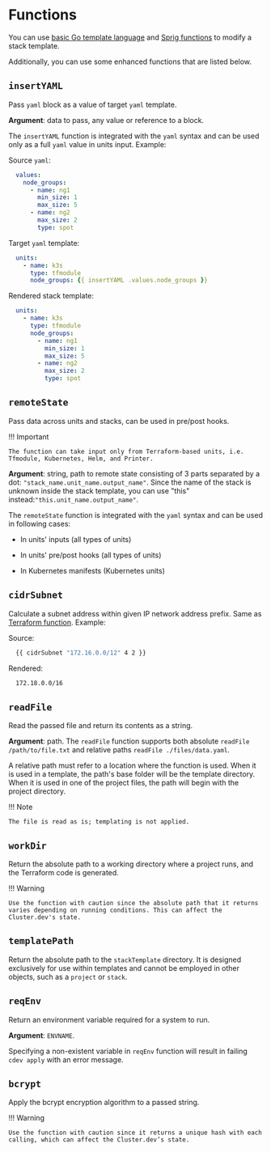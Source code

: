 # Functions

You can use [basic Go template language](https://golang.org/pkg/text/template/#hdr-Functions) and [Sprig functions](https://masterminds.github.io/sprig/) to modify a stack template.

Additionally, you can use some enhanced functions that are listed below. 

## `insertYAML` 

Pass `yaml` block as a value of target `yaml` template. 

**Argument**: data to pass, any value or reference to a block. 

The `insertYAML` function is integrated with the `yaml` syntax and can be used only as a full `yaml` value in units input. Example:

Source `yaml`:

  ```yaml
    values:
      node_groups:
        - name: ng1
          min_size: 1
          max_size: 5
        - name: ng2
          max_size: 2
          type: spot
  ```

Target `yaml` template:

  ```yaml
    units:
      - name: k3s
        type: tfmodule
        node_groups: {{ insertYAML .values.node_groups }}
  ```

Rendered stack template:

  ```yaml
    units:
      - name: k3s
        type: tfmodule
        node_groups:
          - name: ng1
            min_size: 1
            max_size: 5
          - name: ng2
            max_size: 2
            type: spot
  ```

## `remoteState` 

Pass data across units and stacks, can be used in pre/post hooks. 

!!! Important

    The function can take input only from Terraform-based units, i.e. Tfmodule, Kubernetes, Helm, and Printer. 

**Argument**: string, path to remote state consisting of 3 parts separated by a dot: `"stack_name.unit_name.output_name"`. Since the name of the stack is unknown inside the stack template, you can use "this" instead:`"this.unit_name.output_name"`. 

The `remoteState` function is integrated with the `yaml` syntax and can be used in following cases:

  * In units' inputs (all types of units) 

  * In units' pre/post hooks (all types of units)

  * In Kubernetes manifests (Kubernetes units)

## `cidrSubnet`

Calculate a subnet address within given IP network address prefix. Same as [Terraform function](https://www.terraform.io/docs/language/functions/cidrsubnet.html). Example:

  Source:
  ```bash
    {{ cidrSubnet "172.16.0.0/12" 4 2 }}
  ```
  
  Rendered:
  ```bash
    172.18.0.0/16
  ```

## `readFile`

Read the passed file and return its contents as a string. 

**Argument**: path. The `readFile` function supports both absolute `readFile /path/to/file.txt` and relative paths `readFile ./files/data.yaml`. 

A relative path must refer to a location where the function is used. When it is used in a template, the path's base folder will be the template directory. When it is used in one of the project files, the path will begin with the project directory.

!!! Note

    The file is read as is; templating is not applied. 

## `workDir`

Return the absolute path to a working directory where a project runs, and the Terraform code is generated.  

!!! Warning

    Use the function with caution since the absolute path that it returns varies depending on running conditions. This can affect the Cluster.dev's state.  

## `templatePath`

Return the absolute path to the `stackTemplate` directory. It is designed exclusively for use within templates and cannot be employed in other objects, such as a `project` or `stack`.

## `reqEnv`

Return an environment variable required for a system to run. 

**Argument**: `ENVNAME`.  

Specifying a non-existent variable in `reqEnv` function will result in failing `cdev apply` with an error message. 

## `bcrypt`

Apply the bcrypt encryption algorithm to a passed string.

!!! Warning

    Use the function with caution since it returns a unique hash with each calling, which can affect the Cluster.dev’s state.  
